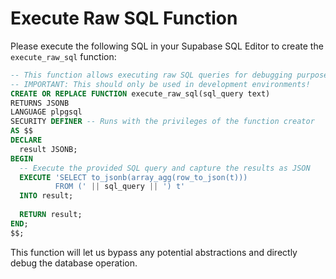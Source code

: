 # Execute Raw SQL Function

Please execute the following SQL in your Supabase SQL Editor to create the `execute_raw_sql` function:

```sql
-- This function allows executing raw SQL queries for debugging purposes
-- IMPORTANT: This should only be used in development environments!
CREATE OR REPLACE FUNCTION execute_raw_sql(sql_query text)
RETURNS JSONB
LANGUAGE plpgsql
SECURITY DEFINER -- Runs with the privileges of the function creator
AS $$
DECLARE
  result JSONB;
BEGIN
  -- Execute the provided SQL query and capture the results as JSON
  EXECUTE 'SELECT to_jsonb(array_agg(row_to_json(t)))
          FROM (' || sql_query || ') t'
  INTO result;
  
  RETURN result;
END;
$$;
```

This function will let us bypass any potential abstractions and directly debug the database operation.
